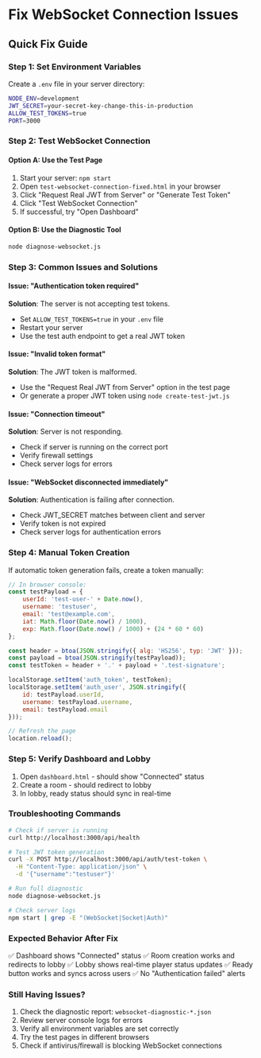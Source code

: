 # Fix WebSocket Connection Issues

## Quick Fix Guide

### Step 1: Set Environment Variables
Create a `.env` file in your server directory:

```bash
NODE_ENV=development
JWT_SECRET=your-secret-key-change-this-in-production
ALLOW_TEST_TOKENS=true
PORT=3000
```

### Step 2: Test WebSocket Connection

#### Option A: Use the Test Page
1. Start your server: `npm start`
2. Open `test-websocket-connection-fixed.html` in your browser
3. Click "Request Real JWT from Server" or "Generate Test Token"
4. Click "Test WebSocket Connection"
5. If successful, try "Open Dashboard"

#### Option B: Use the Diagnostic Tool
```bash
node diagnose-websocket.js
```

### Step 3: Common Issues and Solutions

#### Issue: "Authentication token required"
**Solution**: The server is not accepting test tokens.
- Set `ALLOW_TEST_TOKENS=true` in your `.env` file
- Restart your server
- Use the test auth endpoint to get a real JWT token

#### Issue: "Invalid token format"
**Solution**: The JWT token is malformed.
- Use the "Request Real JWT from Server" option in the test page
- Or generate a proper JWT token using `node create-test-jwt.js`

#### Issue: "Connection timeout"
**Solution**: Server is not responding.
- Check if server is running on the correct port
- Verify firewall settings
- Check server logs for errors

#### Issue: "WebSocket disconnected immediately"
**Solution**: Authentication is failing after connection.
- Check JWT_SECRET matches between client and server
- Verify token is not expired
- Check server logs for authentication errors

### Step 4: Manual Token Creation

If automatic token generation fails, create a token manually:

```javascript
// In browser console:
const testPayload = {
    userId: 'test-user-' + Date.now(),
    username: 'testuser',
    email: 'test@example.com',
    iat: Math.floor(Date.now() / 1000),
    exp: Math.floor(Date.now() / 1000) + (24 * 60 * 60)
};

const header = btoa(JSON.stringify({ alg: 'HS256', typ: 'JWT' }));
const payload = btoa(JSON.stringify(testPayload));
const testToken = header + '.' + payload + '.test-signature';

localStorage.setItem('auth_token', testToken);
localStorage.setItem('auth_user', JSON.stringify({
    id: testPayload.userId,
    username: testPayload.username,
    email: testPayload.email
}));

// Refresh the page
location.reload();
```

### Step 5: Verify Dashboard and Lobby

1. Open `dashboard.html` - should show "Connected" status
2. Create a room - should redirect to lobby
3. In lobby, ready status should sync in real-time

### Troubleshooting Commands

```bash
# Check if server is running
curl http://localhost:3000/api/health

# Test JWT token generation
curl -X POST http://localhost:3000/api/auth/test-token \
  -H "Content-Type: application/json" \
  -d '{"username":"testuser"}'

# Run full diagnostic
node diagnose-websocket.js

# Check server logs
npm start | grep -E "(WebSocket|Socket|Auth)"
```

### Expected Behavior After Fix

✅ Dashboard shows "Connected" status
✅ Room creation works and redirects to lobby
✅ Lobby shows real-time player status updates
✅ Ready button works and syncs across users
✅ No "Authentication failed" alerts

### Still Having Issues?

1. Check the diagnostic report: `websocket-diagnostic-*.json`
2. Review server console logs for errors
3. Verify all environment variables are set correctly
4. Try the test pages in different browsers
5. Check if antivirus/firewall is blocking WebSocket connections